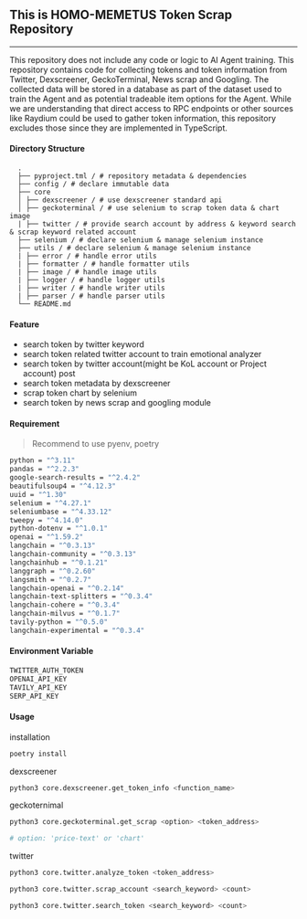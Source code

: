 ## This is HOMO-MEMETUS Token Scrap Repository

---

This repository does not include any code or logic to AI Agent training. This repository contains code for collecting tokens and token information from Twitter, Dexscreener, GeckoTerminal, News scrap and Googling. The collected data will be stored in a database as part of the dataset used to train the Agent and as potential tradeable item options for the Agent. While we are understanding that direct access to RPC endpoints or other sources like Raydium could be used to gather token information, this repository excludes those since they are implemented in TypeScript.

#### Directory Structure

```text
  .
  ├── pyproject.tml / # repository metadata & dependencies
  ├── config / # declare immutable data
  ├── core
  │ ├── dexscreener / # use dexscreener standard api
  │ ├── geckoterminal / # use selenium to scrap token data & chart image
  | ├── twitter / # provide search account by address & keyword search & scrap keyword related account
  ├── selenium / # declare selenium & manage selenium instance
  ├── utils / # declare selenium & manage selenium instance
  | ├── error / # handle error utils
  | ├── formatter / # handle formatter utils
  | ├── image / # handle image utils
  | ├── logger / # handle logger utils
  | ├── writer / # handle writer utils
  | ├── parser / # handle parser utils
  └── README.md
```

#### Feature

- search token by twitter keyword
- search token related twitter account to train emotional analyzer
- search token by twitter account(might be KoL account or Project account) post
- search token metadata by dexscreener
- scrap token chart by selenium
- search token by news scrap and googling module

#### Requirement

> Recommend to use pyenv, poetry

```bash
python = "^3.11"
pandas = "^2.2.3"
google-search-results = "^2.4.2"
beautifulsoup4 = "^4.12.3"
uuid = "^1.30"
selenium = "^4.27.1"
seleniumbase = "^4.33.12"
tweepy = "^4.14.0"
python-dotenv = "^1.0.1"
openai = "^1.59.2"
langchain = "^0.3.13"
langchain-community = "^0.3.13"
langchainhub = "^0.1.21"
langgraph = "^0.2.60"
langsmith = "^0.2.7"
langchain-openai = "^0.2.14"
langchain-text-splitters = "^0.3.4"
langchain-cohere = "^0.3.4"
langchain-milvus = "^0.1.7"
tavily-python = "^0.5.0"
langchain-experimental = "^0.3.4"
```

#### Environment Variable

```bash
TWITTER_AUTH_TOKEN
OPENAI_API_KEY
TAVILY_API_KEY
SERP_API_KEY
```

#### Usage

installation

```bash
poetry install
```

dexscreener

```bash
python3 core.dexscreener.get_token_info <function_name>
```

geckoternimal

```bash
python3 core.geckoterminal.get_scrap <option> <token_address>

# option: 'price-text' or 'chart'
```

twitter

```bash
python3 core.twitter.analyze_token <token_address>
```

```bash
python3 core.twitter.scrap_account <search_keyword> <count>
```

```bash
python3 core.twitter.search_token <search_keyword> <count>
```
